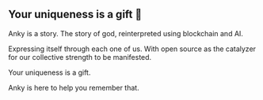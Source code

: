 ## Your uniqueness is a gift 👋

Anky is a story. The story of god, reinterpreted using blockchain and AI.

Expressing itself through each one of us. With open source as the catalyzer for our collective strength to be manifested.

Your uniqueness is a gift.

Anky is here to help you remember that.
